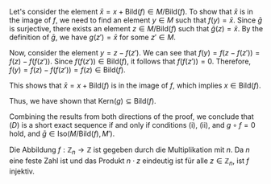 Let's consider the element $\bar{x} = x + \mathrm{Bild}(f) \in M/\mathrm{Bild}(f)$. To show that $\bar{x}$ is in the image of $f$, we need to find an element $y \in M$ such that $f(y) = \bar{x}$. Since $\bar{g}$ is surjective, there exists an element $z \in M/\mathrm{Bild}(f)$ such that $\bar{g}(z) = \bar{x}$. By the definition of $\bar{g}$, we have $g(z') = \bar{x}$ for some $z' \in M$.

Now, consider the element $y = z - f(z')$. We can see that $f(y) = f(z - f(z')) = f(z) - f(f(z'))$. Since $f(f(z')) \in \mathrm{Bild}(f)$, it follows that $f(f(z')) = 0$. Therefore, $f(y) = f(z) - f(f(z')) = f(z) \in \mathrm{Bild}(f)$.

This shows that $\bar{x} = x + \mathrm{Bild}(f)$ is in the image of $f$, which implies $x \in \mathrm{Bild}(f)$.

Thus, we have shown that $\mathrm{Kern}(g) \subseteq \mathrm{Bild}(f)$.

Combining the results from both directions of the proof, we conclude that $(D)$ is a short exact sequence if and only if conditions (i), (ii), and $g \circ f = 0$ hold, and $\bar{g} \in \mathrm{Iso}(M/\mathrm{Bild}(f), M')$.


Die Abbildung $f: \mathbb{Z}_n \to \mathbb{Z}$ ist gegeben durch die Multiplikation mit $n$. Da $n$ eine feste Zahl ist und das Produkt $n \cdot z$ eindeutig ist für alle $z \in \mathbb{Z}_n$, ist $f$ injektiv.